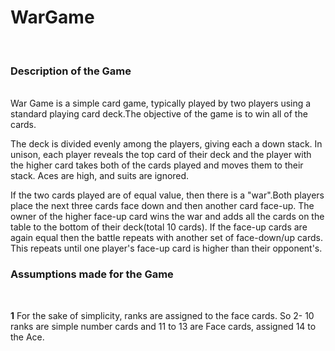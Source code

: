 # WarGame
</br>

### Description of the Game
</br>
War Game is a simple card game, typically played by two players using a standard playing card deck.The objective of the game is to win all of the cards.

The deck is divided evenly among the players, giving each a down stack. In unison, each player reveals the top card of their deck and the player with the higher card takes both of the cards played and moves them to their stack. Aces are high, and suits are ignored.

If the two cards played are of equal value, then there is a "war".Both players place the next three cards face down and then another card face-up. The owner of the higher face-up card wins the war and adds all the cards on the table to the bottom of their deck(total 10 cards). If the face-up cards are again equal then the battle repeats with another set of face-down/up cards. This repeats until one player's face-up card is higher than their opponent's.

### Assumptions made for the Game
</br>

**1** For the sake of simplicity, ranks are assigned to the face cards. So 2- 10 ranks are simple number cards and 11 to 13 are Face cards, assigned 14 to the Ace.

